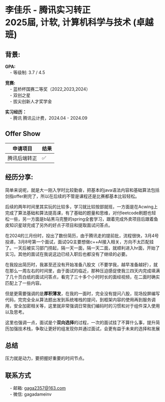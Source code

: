 # 李佳乐 - 腾讯实习转正<br>2025届, 计软, 计算机科学与技术 (卓越班)

## 背景:
**GPA:**<br>
&nbsp;&nbsp;&nbsp;&nbsp;- 等级制: 3.7 / 4.5 <br>

**竞赛:**<br>
&nbsp;&nbsp;&nbsp;&nbsp;- 蓝桥杯国赛二等奖（2022,2023,2024）<br>
&nbsp;&nbsp;&nbsp;&nbsp;- 双创之星<br>
&nbsp;&nbsp;&nbsp;&nbsp;- 拔尖创新人才奖学金<br>

**实习经历：**<br>
&nbsp;&nbsp;&nbsp;&nbsp;- 腾讯 腾讯云计费，2024.04 - 2024.09<br>

## Offer Show

|  申请项目   | 结果 |
|  ----  | ----  |
| 腾讯后端转正  | ✅ |

## 经历分享:
简单来说呢，就是大一刚入学时比较勤奋，把基本的java语法内容和基础算法包括剑指offer刷完了，所以在后续的不管是课程还是比赛都基本比较轻松。

后续的两年时间里其实玩的比较多，学习就比较按部就班，一方面是在Acwing上完成了算法基础和算法提高课，有了基础的题量和思维，对付leetcode刷题也轻松一些，另一方面是b站黑马完整的spring全套学习，跟着完成外卖项目后跟着鱼皮知识星球完成了另外的好点子项目和提取面试问答点。

在2024的三月份时，投出了数份简历，由于腾讯走的提前批，流程很快，3月4号投递，3月8号第一个面试，面试QQ主要想做c++AI接入相关，方向不太匹配挂了。一天后被实习部门捞起，隔一天一面，隔一天二面，就顺利进入hr面，开始了实习。其他的面试在我说这边已经入职后也都没有了继续的必要。

在我投出简历时，我甚至还没有开始准备八股文（不要学我，越早准备越好），就在那么一周左右的时间里，由于面试的临近，那种压迫感促使我三四天内完成填满了几十页白纸的面试问答点，看完了三十多个小时时长的面经视频，在二面时确实匹配上了一些内容。

但是更需要强调的是**厚积薄发**，在我的一面时，完全没有提问八股，现场投屏编写代码，完完全全从算法题出发到系统堆栈的提问，到框架内容的使用再到服务调用，安全加密相关等，这里就非常强调日常我们编码时的习惯和对于组件深入使用以及思考。

这里也强调一点，面试是个**双向选择**的过程，一次的面试挂了不算什么事，提升简历加强技术栈，争取让更好的组发现你并通过面试，会更有益于未来的选择和发展

## 总结
压力就是动力，要把握好重要的时间节点。

## 联系方式
&nbsp;&nbsp;&nbsp;&nbsp;- 邮箱: gaga2357@163.com<br>
&nbsp;&nbsp;&nbsp;&nbsp;- 微信: gagadameinv<br>